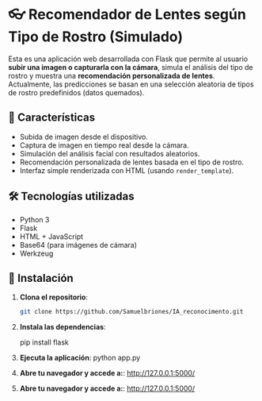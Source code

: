 # 👓 Recomendador de Lentes según Tipo de Rostro (Simulado)

Esta es una aplicación web desarrollada con Flask que permite al usuario **subir una imagen o capturarla con la cámara**, simula el análisis del tipo de rostro y muestra una **recomendación personalizada de lentes**. Actualmente, las predicciones se basan en una selección aleatoria de tipos de rostro predefinidos (datos quemados).

## 🧠 Características

- Subida de imagen desde el dispositivo.
- Captura de imagen en tiempo real desde la cámara.
- Simulación del análisis facial con resultados aleatorios.
- Recomendación personalizada de lentes basada en el tipo de rostro.
- Interfaz simple renderizada con HTML (usando `render_template`).

## 🛠️ Tecnologías utilizadas

- Python 3
- Flask
- HTML + JavaScript
- Base64 (para imágenes de cámara)
- Werkzeug

## 🚀 Instalación

1. **Clona el repositorio**:
   ```bash
   git clone https://github.com/Samuelbriones/IA_reconocimento.git

2. **Instala las dependencias**:
    
    pip install flask

2. **Ejecuta la aplicación**:
    python app.py

2. **Abre tu navegador y accede a:**:
    http://127.0.0.1:5000/
    
2. **Abre tu navegador y accede a:**:
    http://127.0.0.1:5000/